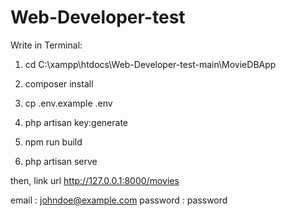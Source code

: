 # Web-Developer-test

Write in Terminal:

1) cd C:\xampp\htdocs\Web-Developer-test-main\MovieDBApp

2) composer install

3) cp .env.example .env

4) php artisan key:generate

5) npm run build

6) php artisan serve

then, link url
http://127.0.0.1:8000/movies

email : johndoe@example.com
password : password
